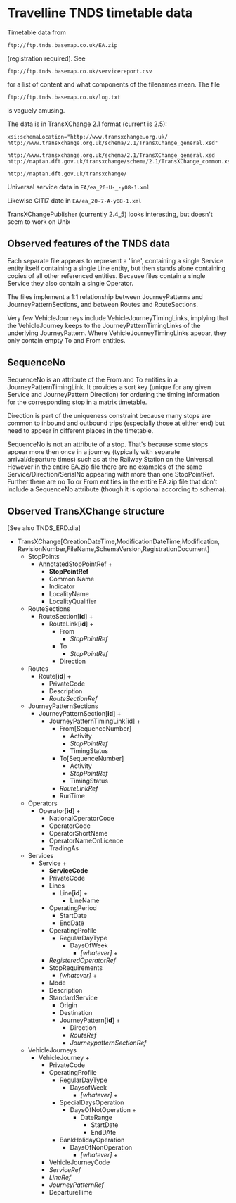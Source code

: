 Travelline TNDS timetable data
==============================

Timetable data from

    ftp://ftp.tnds.basemap.co.uk/EA.zip

(registration required). See

    ftp://ftp.tnds.basemap.co.uk/servicereport.csv

for a list of content and what components of the filenames mean. The
file

    ftp://ftp.tnds.basemap.co.uk/log.txt

is vaguely amusing.

The data is in TransXChange 2.1 format (current is 2.5):

    xsi:schemaLocation="http://www.transxchange.org.uk/ http://www.transxchange.org.uk/schema/2.1/TransXChange_general.xsd"

    http://www.transxchange.org.uk/schema/2.1/TransXChange_general.xsd
    http://naptan.dft.gov.uk/transxchange/schema/2.1/TransXChange_common.xsd

    http://naptan.dft.gov.uk/transxchange/

Universal service data in `EA/ea_20-U-_-y08-1.xml`

Likewise CITI7 date in `EA/ea_20-7-A-y08-1.xml`

TransXChangePublisher (currently 2.4_5) looks interesting, but doesn't seem to work on Unix

Observed features of the TNDS data
----------------------------------

Each separate file appears to represent a 'line', containing a single
Service entity itself containing a single Line entity, but then stands
alone containing copies of all other referenced entities. Because files
contain a single Service they also contain a single Operator.

The files implement a 1:1 relationship between
JourneyPatterns and JourneyPatternSections, and between Routes and
RouteSections. 

Very few VehicleJourneys include VehicleJourneyTimingLinks, implying
that the VehicleJourney keeps to the JourneyPatternTimingLinks of the
underlying JourneyPattern. Where VehicleJourneyTimingLinks apepar, they
only contain empty To and From entities.

SequenceNo
----------

SequenceNo is an attribute of the From and To entities in a
JourneyPatternTimingLink. It provides a sort key (unique for any given
Service and JourneyPattern Direction) for ordering the timing
information for the corresponding stop in a matrix timetable.

Direction is part of the uniqueness constraint because many stops
are common to inbound and outbound trips (especially those at either
end) but need to appear in different places in the timetable.

SequenceNo is not an attribute of a stop. That's because some stops
appear more then once in a journey (typically with separate
arrival/departure times) such as at the Railway Station on the
Universal. However in the entire EA.zip file there are no examples of
the same Service/Direction/SerialNo appearing with more than one
StopPointRef. Further there are no To or From entities in the entire
EA.zip file that don't include a SequenceNo attribute (though it is
optional according to schema).

Observed TransXChange structure
-------------------------------

[See also TNDS_ERD.dia]

- TransXChange[CreationDateTime,ModificationDateTime,Modification,
  RevisionNumber,FileName,SchemaVersion,RegistrationDocument]
    - StopPoints
        - AnnotatedStopPointRef +
            - **StopPointRef**
            - Common Name
            - Indicator
            - LocalityName
            - LocalityQualifier
    - RouteSections
        - RouteSection[**id**] +
            - RouteLink[**id**] +
                - From
                    - *StopPointRef*
                - To
                    - *StopPointRef*
                - Direction
    - Routes
        - Route[**id**] +
            - PrivateCode
            - Description
            - *RouteSectionRef*
    - JourneyPatternSections
        - JourneyPatternSection[**id**] +
            - JourneyPatternTimingLink[id] +
                - From[SequenceNumber]
                    - Activity
                    - *StopPointRef*
                    - TimingStatus
                - To[SequenceNumber]
                    - Activity
                    - *StopPointRef*
                    - TimingStatus
                - *RouteLinkRef*
                - RunTime
    - Operators
        - Operator[**id**] +
            - NationalOperatorCode
            - OperatorCode
            - OperatorShortName
            - OperatorNameOnLicence
            - TradingAs
    - Services
        - Service +
            - **ServiceCode**
            - PrivateCode
            - Lines
                - Line[**id**] +
                    - LineName
            - OperatingPeriod
                - StartDate
                - EndDate
            - OperatingProfile
                - RegularDayType
                    - DaysOfWeek
                        - _[whatever]_ +
            - _RegisteredOperatorRef_
            - StopRequirements
                - _[whatever]_ +
            - Mode
            - Description
            - StandardService
                - Origin
                - Destination
                - JourneyPattern[**id**] +
                    - Direction
                    - *RouteRef*
                    - *JourneypatternSectionRef*
    - VehicleJourneys
        - VehicleJourney +
            - PrivateCode
            - OperatingProfile
                - RegularDayType
                    - DaysofWeek
                        - _[whatever]_ +
                - SpecialDaysOperation
                    - DaysOfNotOperation +
                        - DateRange
                            - StartDate
                            - EndDAte
                - BankHolidayOperation
                    - DaysOfNonOperation
                        - _[whatever]_ +
            - VehicleJourneyCode
            - *ServiceRef*
            - *LineRef*
            - *JourneyPatternRef*
            - DepartureTime
